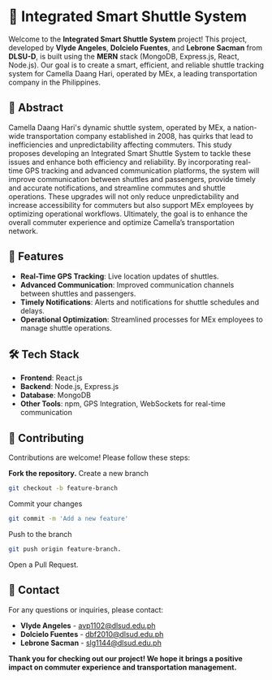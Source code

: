 # 🚌 Integrated Smart Shuttle System

Welcome to the **Integrated Smart Shuttle System** project! This project, developed by **Vlyde Angeles**, **Dolcielo Fuentes**, and **Lebrone Sacman** from **DLSU-D**, is built using the **MERN** stack (MongoDB, Express.js, React, Node.js). Our goal is to create a smart, efficient, and reliable shuttle tracking system for Camella Daang Hari, operated by MEx, a leading transportation company in the Philippines.

## 📜 Abstract

Camella Daang Hari's dynamic shuttle system, operated by MEx, a nation-wide transportation company established in 2008, has quirks that lead to inefficiencies and unpredictability affecting commuters. This study proposes developing an Integrated Smart Shuttle System to tackle these issues and enhance both efficiency and reliability. By incorporating real-time GPS tracking and advanced communication platforms, the system will improve communication between shuttles and passengers, provide timely and accurate notifications, and streamline commutes and shuttle operations. These upgrades will not only reduce unpredictability and increase accessibility for commuters but also support MEx employees by optimizing operational workflows. Ultimately, the goal is to enhance the overall commuter experience and optimize Camella’s transportation network.

## 🚀 Features

- **Real-Time GPS Tracking**: Live location updates of shuttles.
- **Advanced Communication**: Improved communication channels between shuttles and passengers.
- **Timely Notifications**: Alerts and notifications for shuttle schedules and delays.
- **Operational Optimization**: Streamlined processes for MEx employees to manage shuttle operations.

## 🛠️ Tech Stack

- **Frontend**: React.js
- **Backend**: Node.js, Express.js
- **Database**: MongoDB
- **Other Tools**: npm, GPS Integration, WebSockets for real-time communication

## 🤝 Contributing

Contributions are welcome! Please follow these steps:

**Fork the repository.**
Create a new branch

   ```bash
   git checkout -b feature-branch
   ```

Commit your changes

   ```bash
   git commit -m 'Add a new feature'
   ```

Push to the branch

   ```bash
   git push origin feature-branch.
   ```

Open a Pull Request.

## 📧 Contact

For any questions or inquiries, please contact:

- **Vlyde Angeles** - <avp1102@dlsud.edu.ph>
- **Dolcielo Fuentes** - <dbf2010@dlsud.edu.ph>
- **Lebrone Sacman** - <slg1144@dlsud.edu.ph>

**Thank you for checking out our project! We hope it brings a positive impact on commuter experience and transportation management.**
